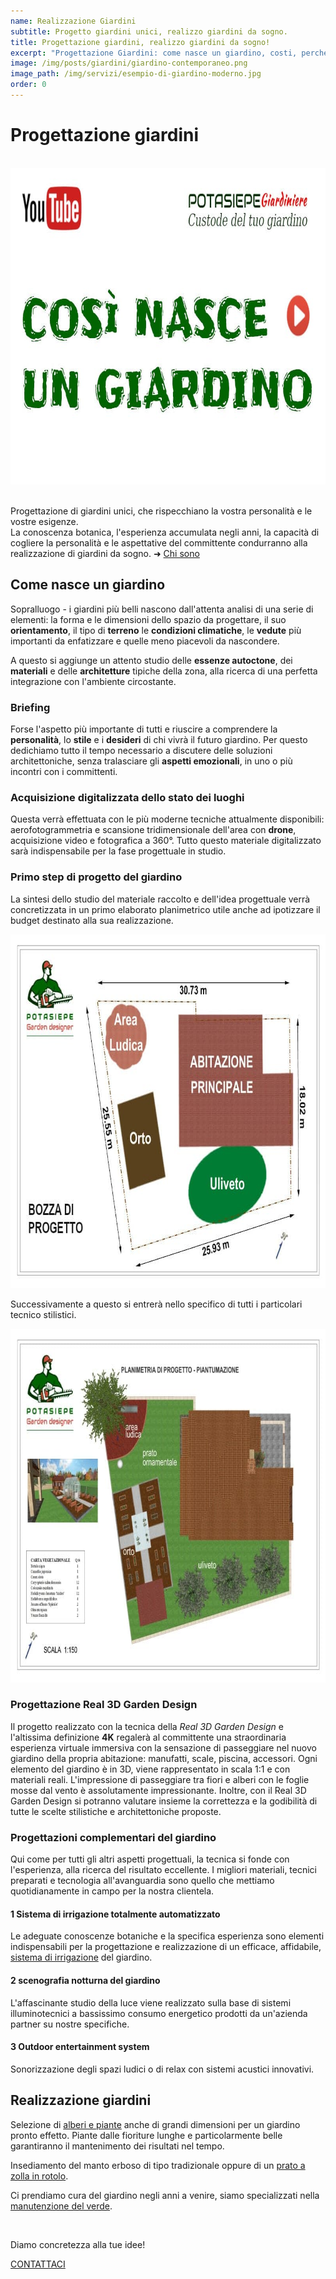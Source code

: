 ```yaml
---
name: Realizzazione Giardini
subtitle: Progetto giardini unici, realizzo giardini da sogno.
title: Progettazione giardini, realizzo giardini da sogno!
excerpt: "Progettazione Giardini: come nasce un giardino, costi, perché scegliere Potasiepe Giardini. Dalla progettazione alla realizzazione di un giardino da sogno."
image: /img/posts/giardini/giardino-contemporaneo.png
image_path: /img/servizi/esempio-di-giardino-moderno.jpg
order: 0
---
```

# Progettazione giardini

<br>
<div class="video YouTube carousel" data-videoid="AuOMG8RhZsA">
  <a href="https://www.youtube.com/watch?v=AuOMG8RhZsA" target="_blank" rel="noopener"><img src="/img/servizi/miniatura-come-nasce-un-giardino-YouTube.jpg" width="900" height="506" alt="Come nasce un giardino" loading="lazy"></a>
</div>
<br>

Progettazione di giardini unici, che rispecchiano la vostra personalità e le vostre esigenze.<br> La conoscenza botanica, l'esperienza accumulata negli anni, la capacità di cogliere la personalità e le aspettative del committente condurranno alla realizzazione di giardini da sogno. &#10140; [Chi sono](/chi-sono/ "Chi sono")

## Come nasce un giardino

Sopralluogo - i giardini più belli nascono dall'attenta analisi di una serie di elementi: la forma e le dimensioni dello spazio da progettare, il suo **orientamento**, il tipo di **terreno** le **condizioni climatiche**, le **vedute** più importanti da enfatizzare e quelle meno piacevoli da nascondere.

A questo si aggiunge un attento studio delle **essenze autoctone**, dei **materiali** e delle **architetture** tipiche della zona, alla ricerca di una perfetta integrazione con l'ambiente circostante.

### Briefing

Forse l'aspetto più importante di tutti e riuscire a comprendere la **personalità**, lo **stile** e i **desideri** di chi vivrà il futuro giardino. Per questo dedichiamo tutto il tempo necessario a discutere delle soluzioni architettoniche, senza tralasciare gli **aspetti emozionali**, in uno o più incontri con i committenti.

### Acquisizione digitalizzata dello stato dei luoghi

Questa verrà effettuata con le più moderne tecniche attualmente disponibili: aerofotogrammetria e scansione tridimensionale dell'area con **drone**, acquisizione video e fotografica a 360°. Tutto questo materiale digitalizzato sarà indispensabile per la fase progettuale in studio.

### Primo step di progetto del giardino

La sintesi dello studio del materiale raccolto e dell'idea progettuale verrà concretizzata in un primo elaborato planimetrico utile anche ad ipotizzare il budget destinato alla sua realizzazione.

<img src="/img/slides/progettazione-giardini/bozza-progetto-giardino.jpg" width="800" height="566" alt="Primo step, bozza di progetto del giardino">

Successivamente a questo si entrerà nello specifico di tutti i particolari tecnico stilistici.

<img src="/img/slides/progettazione-giardini/planimetria.jpg" width="800" height="566" alt="Progetto definitivo del giardino con tutti i particolari tecnico stilistici">

### Progettazione Real 3D Garden Design

Il progetto realizzato con la tecnica della *Real 3D Garden Design* e l'altissima definizione **4K** regalerà al committente una straordinaria esperienza virtuale immersiva con la sensazione di passeggiare nel nuovo giardino della propria abitazione: manufatti, scale, piscina, accessori. Ogni elemento del giardino è in 3D, viene rappresentato in scala 1:1 e con materiali reali. L'impressione di passeggiare tra fiori e alberi con le foglie mosse dal vento è assolutamente impressionante. Inoltre, con il Real 3D Garden Design si potranno valutare insieme la correttezza e la godibilità di tutte le scelte stilistiche e architettoniche proposte.

### Progettazioni complementari del giardino

Qui come per tutti gli altri aspetti progettuali, la tecnica si fonde con l'esperienza, alla ricerca del risultato eccellente. I migliori materiali, tecnici preparati e tecnologia all'avanguardia sono quello che mettiamo quotidianamente in campo per la nostra clientela.

#### 1 Sistema di irrigazione totalmente automatizzato

Le adeguate conoscenze botaniche e la specifica esperienza sono elementi indispensabili per la progettazione e realizzazione di un efficace, affidabile, [sistema di irrigazione](/prodotti/irrigazione-giardino/ "irrigazione giardino") del giardino.

#### 2 scenografia notturna del giardino

L'affascinante studio della luce viene realizzato sulla base di sistemi illuminotecnici a bassissimo consumo energetico prodotti da un'azienda partner su nostre specifiche.

#### 3 Outdoor entertainment system

Sonorizzazione degli spazi ludici o di relax con sistemi acustici innovativi.

## Realizzazione giardini

Selezione di [alberi e piante](/vivaio/ "vivaio vendita piante") anche di grandi dimensioni per un giardino pronto effetto. Piante dalle fioriture lunghe e particolarmente belle garantiranno il mantenimento dei risultati nel tempo.

Insediamento del manto erboso di tipo tradizionale oppure di un [prato a zolla in rotolo](/prodotti/prato-a-rotoli/ "prato a zolla in rotolo").

Ci prendiamo cura del giardino negli anni a venire, siamo specializzati nella [manutenzione del verde](/servizi/giardiniere-a-domicilio/ "giardiniere a domicilio").

<br>
<div class="text-center">
  <p class="h2">Diamo concretezza alla tue idee!</p>
  <a title="contatti" href="/contatti/" aria-label="contatti" class="button">
    CONTATTACI
  </a>
</div>
<br><br>

<script>
var videos = document.querySelectorAll('.video');

for (var i = 0; i < videos.length; i++) {
    videos[i].addEventListener('click', function() {
        var iframe = document.createElement('iframe');
        iframe.setAttribute('allowfullscreen', '');
        iframe.setAttribute('allow', 'autoplay; fullscreen');
         iframe.setAttribute('src', 'https://www.youtube.com/embed/'+ this.dataset.videoid +'?autoplay=1');
        this.innerHTML = '';
        this.appendChild(iframe);
        event.preventDefault();
    });
};
</script>
